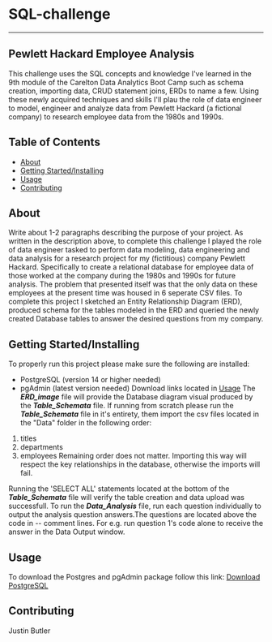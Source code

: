 # SQL-challenge
------------------------------------------------------------------------

## Pewlett Hackard Employee Analysis 
This challenge uses the SQL concepts and knowledge I've learned in the 9th module of the Carelton Data Analytics Boot Camp such as schema creation, importing data, CRUD statement joins, ERDs to name a few. Using these newly acquired techniques and skills I'll plau the role of data engineer to model, engineer and analyze data from Pewlett Hackard (a fictional company) to research employee data from the 1980s and 1990s.

## Table of Contents

- [About](#about)
- [Getting Started/Installing](#getting-started-installing)
- [Usage](#usage)
- [Contributing](#contributing)

## About
Write about 1-2 paragraphs describing the purpose of your project.
As written in the description above, to complete this challenge I played the role of data engineer tasked to perform data modeling, data engineering and data analysis for a research project for my (fictitious) company Pewlett Hackard. Specifically to create a relational database for employee data of those worked at the company during the 1980s and 1990s for future analysis. The problem that presented itself was that the only data on these employees at the present time was housed in 6 seperate CSV files. 
To complete this project I sketched an Entity Relationship Diagram (ERD), produced schema for the tables modeled in the ERD and queried the newly created Database tables to answer the desired questions from my company.

## Getting Started/Installing
To properly run this project please make sure the following are installed:
* PostgreSQL (version 14 or higher needed)
* pgAdmin (latest version needed)
Download links located in [Usage](#usage)
The ***ERD_image*** file will provide the Database diagram visual produced by the ***Table_Schemata*** file.
If running from scratch please run the ***Table_Schemata*** file in it's entirety, them import the csv files located in the "Data" folder in the following order:
1. titles
2. departments
3. employees
Remaining order does not matter. Importing this way will respect the key relationships in the database, otherwise the imports will fail.

Running the 'SELECT ALL' statements located at the bottom of the ***Table_Schemata*** file will verify the table creation and data upload was successfull.
To run the ***Data_Analysis*** file, run each question individually to output the analysis question answers.The questions are located above the code in -- comment lines. For e.g. run question 1's code alone to receive the answer in the Data Output window. 

## Usage
To download the Postgres and pgAdmin package follow this link: 
[Download PostgreSQL](https://www.enterprisedb.com/downloads/postgres-postgresql-downloads)

## Contributing
Justin Butler
